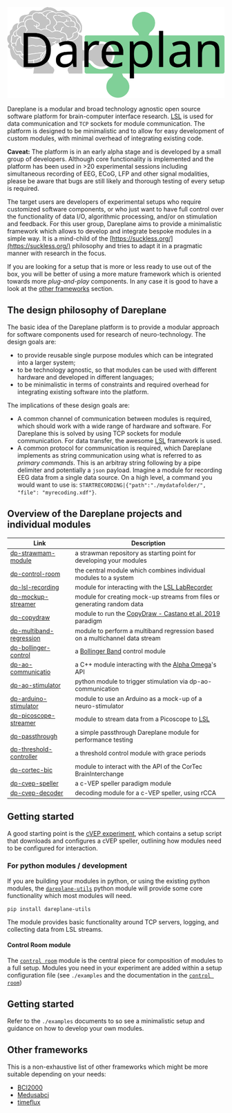 <!-- ![](./assets/single_dareplane_logo.svg) -->
<picture>
    <source srcset="assets/single_dareplane_logo_white.svg"  media="(prefers-color-scheme: dark)">
    <img src="assets/single_dareplane_logo.svg">
</picture>

Dareplane is a modular and broad technology agnostic open source software platform for brain-computer interface research. [LSL](https://labstreaminglayer.org) is used for data communication and `TCP` sockets for module communication. The platform is designed to be minimalistic and to allow for easy development of custom modules, with minimal overhead of integrating existing code.

**Caveat:** The platform is in an early alpha stage and is developed by a small group of developers. Although core functionality is implemented and the platform has been used in >20 experimental sessions including simultaneous recording of EEG, ECoG, LFP and other signal modalities, please be aware that bugs are still likely and thorough testing of every setup is required.

The target users are developers of experimental setups who require customized software components, or who just want to have full control over the functionality of data I/O, algorithmic processing, and/or on stimulation and feedback. For this user group, Dareplane aims to provide a minimalistic framework which allows to develop and integrate bespoke modules in a simple way. It is a mind-child of the [https://suckless.org/](https://suckless.org/) philosophy and tries to adapt it in a pragmatic manner with research in the focus.

If you are looking for a setup that is more or less ready to use out of the box, you will be better of using a more mature framework which is oriented towards more _plug-and-play_ components. In any case it is good to have a look at the [other frameworks](#other-frameworks) section.

## The design philosophy of Dareplane

The basic idea of the Dareplane platform is to provide a modular approach for software components used for research of neuro-technology. The design goals are:

- to provide reusable single purpose modules which can be integrated into a larger system;
- to be technology agnostic, so that modules can be used with different hardware and developed in different languages;
- to be minimalistic in terms of constraints and required overhead for integrating existing software into the platform.

The implications of these design goals are:

- A common channel of communication between modules is required, which should work with a wide range of hardware and software. For Dareplane this is solved by using TCP sockets for module communication. For data transfer, the awesome [LSL](https://labstreaminglayer.org/) framework is used.
- A common protocol for communication is required, which Dareplane implements as string communication using what is referred to as _primary commands_. This is an arbitray string following by a pipe delimiter and potentially a `json` payload. Imagine a module for recording EEG data from a single data source. On a high level, a command you would want to use is: `STARTRECORDING|{"path":"./mydatafolder/", "file": "myrecoding.xdf"}`.

## Overview of the Dareplane projects and individual modules

| Link                                                                         | Description                                                                                                        |
| ---------------------------------------------------------------------------- | ------------------------------------------------------------------------------------------------------------------ |
| [dp-strawmam-module](https://github.com/bsdlab/dp-strawman-module)           | a strawman repository as starting point for developing your modules                                                |
| [dp-control-room](https://github.com/bsdlab/dp-control-room)                 | the central module which combines individual modules to a system                                                   |
| [dp-lsl-recording](https://github.com/bsdlab/dp-lsl-recording)               | module for interacting with the [LSL LabRecorder](https://github.com/labstreaminglayer/App-LabRecorder)            |
| [dp-mockup-streamer](https://github.com/bsdlab/dp-mockup-streamer)           | module for creating mock-up streams from files or generating random data                                           |
| [dp-copydraw](https://github.com/bsdlab/dp-copydraw)                         | module to run the [CopyDraw - Castano et al. 2019](https://ieeexplore.ieee.org/abstract/document/8839739) paradigm |
| [dp-multiband-regression](https://github.com/bsdlab/dp-multiband-regression) | module to perform a multiband regression based on a multichannel data stream                                       |
| [dp-bollinger-control](https://github.com/bsdlab/dp-bollinger-control)       | a [Bollinger Band](https://en.wikipedia.org/wiki/Bollinger_Bands) control module                                   |
| [dp-ao-communicatio](https://github.com/bsdlab/dp-ao-communication)          | a C++ module interacting with the [Alpha Omega](https://www.alphaomega-eng.com/Neuro-Omega-System)'s API           |
| [dp-ao-stimulator](https://github.com/bsdlab/dp-ao-stimulator)               | python module to trigger stimulation via dp-ao-communication                                                       |
| [dp-arduino-stimulator](https://github.com/bsdlab/dp-arduino-stimulator)     | module to use an Arduino as a mock-up of a neuro-stimulator                                                        |
| [dp-picoscope-streamer](https://github.com/bsdlab/dp-picoscope-streamer)     | module to stream data from a Picoscope to [LSL](https://labstreaminglayer.org)                                     |
| [dp-passthrough](https://github.com/bsdlab/dp-passthrough)                   | a simple passthrough Dareplane module for performance testing                                                      |
| [dp-threshold-controller](https://github.com/bsdlab/dp-threshold-controller) | a threshold control module with grace periods                                                                      |
| [dp-cortec-bic](https://github.com/bsdlab/dp-cortec-bic)                     | module to interact with the API of the CorTec BrainInterchange                                                     |
| [dp-cvep-speller](https://github.com/thijor/dp-cvep-speller)                 | a c-VEP speller paradigm module                                                                                    |
| [dp-cvep-decoder](https://github.com/thijor/dp-cvep-decoder)                 | decoding module for a c-VEP speller, using rCCA                                                                    |

## Getting started

A good starting point is the [cVEP experiment](https://github.com/thijor/dp-cvep), which contains a setup script that downloads and configures a cVEP speller, outlining how modules need to be configured for interaction.

### For python modules / development

If you are building your modules in python, or using the existing python modules, the [`dareplane-utils`](https://pypi.org/project/dareplane-utils/) python module will provide some core functionality which most modules will need.

```
pip install dareplane-utils
```

The module provides basic functionality around TCP servers, logging, and collecting data from LSL streams.

#### Control Room module

The [`control room`](https://github.com/bsdlab/dp-control-room) module is the central piece for composition of modules to a full setup.
Modules you need in your experiment are added within a setup configuration file (see `./examples` and the documentation in the [`control room`](https://github.com/bsdlab/dp-control-room))

## Getting started

Refer to the `./examples` documents to so see a minimalistic setup and guidance on how to develop
your own modules.

## Other frameworks

This is a non-exhaustive list of other frameworks which might be more suitable depending on your needs:

- [BCI2000](https://www.bci2000.org/)
- [Medusabci](https://www.medusabci.com/)
- [timeflux](https://timeflux.io/)
